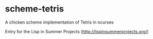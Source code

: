 scheme-tetris
=============

A chicken scheme implementation of Tetris in ncurses

Entry for the Lisp in Summer Projects (http://lispinsummerprojects.org/)
